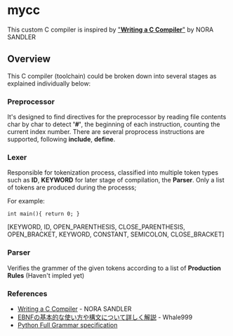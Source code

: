 # mycc
This custom C compiler is inspired by ["**Writing a C Compiler**"](https://www.amazon.co.jp/-/en/Writing-Compiler-Programming-Language-Scratch/dp/1718500424) by NORA SANDLER

## Overview
This C compiler (toolchain) could be broken down into several stages as explained individually below:

### Preprocessor
It's designed to find directives for the preprocessor by reading file contents char by char to detect **'#'**, the beginning of each instruction, counting the current index number. There are several proprocess instructions are supported, following **include**, **define**.

### Lexer
Responsible for tokenization process, classified into multiple token types such as **ID**, **KEYWORD** for later stage of compilation, the **Parser**. Only a list of tokens are produced during the processs;

For example:

`
int main(){
  return 0;
}
`

[KEYWORD, ID, OPEN_PARENTHESIS, CLOSE_PARENTHESIS, OPEN_BRACKET, KEYWORD, CONSTANT, SEMICOLON, CLOSE_BRACKET]

### Parser
Verifies the grammer of the given tokens according to a list of **Production Rules** (Haven't impled yet)
### References
* [Writing a C Compiler](https://www.amazon.co.jp/-/en/Writing-Compiler-Programming-Language-Scratch/dp/1718500424) - NORA SANDLER
* [EBNFの基本的な使い方や構文について詳しく解説](https://note.com/whale999_/n/nf837bc5f8ea1#b8149f51-ed8a-4154-80e1-c483a078553a) - Whale999
* [Python Full Grammar specification](https://docs.python.org/3/reference/grammar.html)
